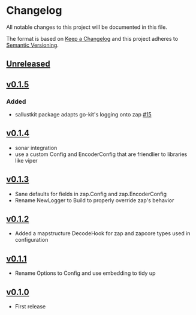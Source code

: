 # Changelog
All notable changes to this project will be documented in this file.

The format is based on [Keep a Changelog](http://keepachangelog.com/en/1.0.0/)
and this project adheres to [Semantic Versioning](http://semver.org/spec/v2.0.0.html).

## [Unreleased]

## [v0.1.5]

### Added
- sallustkit package adapts go-kit's logging onto zap [#15](https://github.com/xmidt-org/sallust/issues/15)

## [v0.1.4]
- sonar integration
- use a custom Config and EncoderConfig that are friendlier to libraries like viper

## [v0.1.3]
- Sane defaults for fields in zap.Config and zap.EncoderConfig
- Rename NewLogger to Build to properly override zap's behavior

## [v0.1.2]
- Added a mapstructure DecodeHook for zap and zapcore types used in configuration

## [v0.1.1]
- Rename Options to Config and use embedding to tidy up

## [v0.1.0]
- First release

[Unreleased]: https://github.com/xmidt-org/sallust/compare/v0.1.5..HEAD
[v0.1.5]: https://github.com/xmidt-org/sallust/compare/0.1.4...v0.1.5
[v0.1.4]: https://github.com/xmidt-org/sallust/compare/0.1.3...v0.1.4
[v0.1.3]: https://github.com/xmidt-org/sallust/compare/0.1.2...v0.1.3
[v0.1.2]: https://github.com/xmidt-org/sallust/compare/0.1.1...v0.1.2
[v0.1.1]: https://github.com/xmidt-org/sallust/compare/0.1.0...v0.1.1
[v0.1.0]: https://github.com/xmidt-org/sallust/compare/0.0.0...v0.1.0
